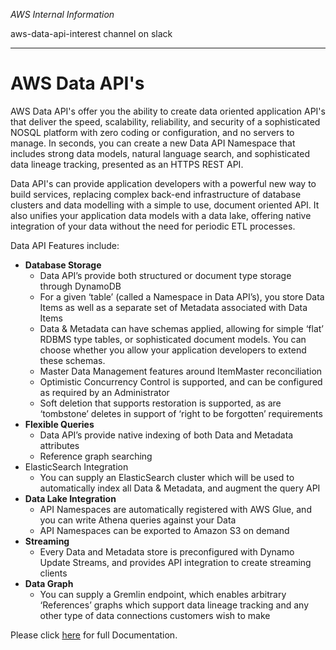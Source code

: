 _AWS Internal Information_

aws-data-api-interest channel on slack

----
# AWS Data API's

AWS Data API's offer you the ability to create data oriented application API's that deliver the speed, scalability, reliability, and security of a sophisticated NOSQL platform with zero coding or configuration, and no servers to manage. In seconds, you can create a new Data API Namespace that includes strong data models, natural language search, and sophisticated data lineage tracking, presented as an HTTPS REST API.

Data API's can provide application developers with a powerful new way to build services, replacing complex back-end infrastructure of database clusters and data modelling with a simple to use, document oriented API. It also unifies your application data models with a data lake, offering native integration of your data without the need for periodic ETL processes.

Data API Features include:

* __Database Storage__
	* Data API’s provide both structured or document type storage through DynamoDB
	* For a given ‘table’ (called a Namespace in Data API’s), you store Data Items as well as a separate set of Metadata associated with Data Items
	* Data & Metadata can have schemas applied, allowing for simple ‘flat’ RDBMS type tables, or sophisticated document models. You can choose whether you allow your application developers to extend these schemas.
	* Master Data Management features around ItemMaster reconciliation
	* Optimistic Concurrency Control is supported, and can be configured as required by an Administrator
	* Soft deletion that supports restoration is supported, as are ‘tombstone’ deletes in support of ‘right to be forgotten’ requirements
* __Flexible Queries__
	* Data API’s provide native indexing of both Data and Metadata attributes
	* Reference graph searching
* ElasticSearch Integration
	* You can supply an ElasticSearch cluster which will be used to automatically index all Data & Metadata, and augment the query API
* __Data Lake Integration__
	* API Namespaces are automatically registered with AWS Glue, and you can write Athena queries against your Data
	* API Namespaces can be exported to Amazon S3 on demand
* __Streaming__
	* Every Data and Metadata store is preconfigured with Dynamo Update Streams, and provides API integration to create streaming clients
* __Data Graph__
	* You can supply a Gremlin endpoint, which enables arbitrary ‘References’ graphs which support data lineage tracking and any other type of data connections customers wish to make

Please click [here](../../wiki) for full Documentation.
